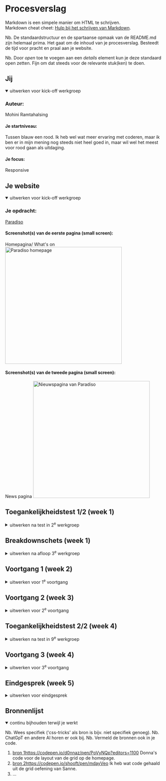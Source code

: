 # Procesverslag
Markdown is een simpele manier om HTML te schrijven.  
Markdown cheat cheet: [Hulp bij het schrijven van Markdown](https://github.com/adam-p/markdown-here/wiki/Markdown-Cheatsheet).

Nb. De standaardstructuur en de spartaanse opmaak van de README.md zijn helemaal prima. Het gaat om de inhoud van je procesverslag. Besteedt de tijd voor pracht en praal aan je website.

Nb. Door *open* toe te voegen aan een *details* element kun je deze standaard open zetten. Fijn om dat steeds voor de relevante stuk(ken) te doen.





## Jij

<details open>
  <summary>uitwerken voor kick-off werkgroep</summary>

  ### Auteur:
  Mohini Ramtahalsing
  #### Je startniveau:
  Tussen blauw een rood. Ik heb wel wat meer ervaring met coderen, maar ik ben er in mijn mening nog steeds niet heel goed in, maar wil wel het meest voor rood gaan als uitdaging. 

  #### Je focus:
  Responsive
 
</details>





## Je website

<details open>
  <summary>uitwerken voor kick-off werkgroep</summary>

  ### Je opdracht:
 [ Paradiso](https://www.paradiso.nl/en)

  #### Screenshot(s) van de eerste pagina (small screen): 
  Homepagina/ What's on
  <img src="readme-images/paradisohomepage.png" width="375px" alt="Paradiso homepage">

  #### Screenshot(s) van de tweede pagina (small screen):
  News pagina
  <img src="readme-images/paradisonieuws.png" width="375px" alt="Nieuwspagina van Paradiso">
 
</details>



## Toegankelijkheidstest 1/2 (week 1)

<details>
  <summary>uitwerken na test in 2<sup>e</sup> werkgroep</summary>

  ### Bevindingen
  Lijst met je bevindingen die in de test naar voren kwamen:
  Tijdens het analyseren van de website kwam ik er meteen achter dat ze website niet heel toegankelijk is voor mensen met mobiele beperkingen. Want het navigeren door de website met alleen toetsenbord is niet duidelijk. De feedback op de focus state is niet goed te zien. De achtergrond van de website is blauw, maar de focus is ook een net lichtere kleur blauw. Dit zorgt ervoor dat je niet goed ziet waar je op staat tijdens het navigeren.
  De tekst is wel te lezen met blurred vison door het sterke kleur contrast. Alle vormen van kleurenblind kunnen moeiteloos deze site gebruiken. Tijdens het gebruik van Narrator kwam ik er achter dat de Voice over alles goed uitlegt, alleen als je door de website tabt, gaat hij eerst het hele menu op lezen voordat je de pagina kan gebruiken, ookal heb je niet op menu geklikt. Dus dat moet veranderen. Ook ben ik er tijdens het gebruik van de checklist achter gekomen dat ze in de code bijna geen alt attribute gebruiken voor images

  
  <img src="readme-images/focusstate.png" width="375px" alt="Afbeelding van de focusstate die fout is">
  Ook tijdens het responsive kijken, kwam ik erachter dat de titel tekst half van het scherm gaat als je op moblie schermen zit. 
  

</details>



## Breakdownschets (week 1)

<details>
  <summary>uitwerken na afloop 3<sup>e</sup> werkgroep</summary>

  ### de hele pagina: 
  <img src="readme-images/breakdownschetshome.png" width="375px" alt="breakdown van de hele home pagina">
   <img src="readme-images/breakdownschetsnews.png" width="375px" alt="breakdown van de hele news pagina">

  ### dynamisch deel (bijv menu): 
  <img src="images/breakdownschetsmenu" width="375px" alt="breakdown van een dynamisch deel">



</details>





## Voortgang 1 (week 2)

<details>
  <summary>uitwerken voor 1<sup>e</sup> voortgang</summary>

  ### Stand van zaken
  Ik ben goed begonnen met het maken van mn html. Dat ging best wel soepel, ik kon makkelijk gebruik maken van sections en ul's. Door al de structuur te hebben, heb ik het veel makkelijker gemaakt voor mezelf om goed te stijlen. Ik had wel nog een beetje moeite met het uitvogelen van van de responsive grid naar image carousel. 


  ### Agenda voor meeting
  samen met je groepje opstellen (ik ben een herkanser, dus ik heb geen contact met de klas. Ook weet ik de namen niet van alle mensen. Dus ik noem ze in mijn verslag even student 1,2 en 3. Ik heb wel hun vragen opgeschreven. )

  | student 1      | student 2          | student 3    | Mohini        |
  | ---            | ---                | ---          | ---              |
  |  kijken of html werkt  | vragen over github            | Zal ik responsive of service plane  | hoe moet ik de grid goed vormgeven    |
  | en dat ook nog | responsive of service plane | nog een punt | dit wil ik zeker |
  | ...            | ...                | ...          | ...              |


  ### Verslag van meeting
 Ik heb tijdens de meeting mijn website even laten zien, en dit is wat ik uit het gesprek heb gehaald. 

  - Ik kan het simpel houden. Ik hoef niet per se een img carousel in mijn website te zetten
  - Ik kan ervoor kiezen om 1 image te laten zien naarmate de site kleiner wordt
  - Ik ben goed op weg, ik ga gewoon door met werken
  - ...

</details>





## Voortgang 2 (week 3)

<details>
  <summary>uitwerken voor 2<sup>e</sup> voortgang</summary>

  ### Stand van zaken
  Ik heb gewerkt aan de tweede pagina, en heb een beetje de rest gepositioneerd. Ik wil toch het grid goedkrijgen, maar dat is moeilijker dan verwacht. Ik wil dat graag vragen tijdens mijn voortgangsgesprek.


  ### Agenda voor meeting
  samen met je groepje opstellen (ik ben een herkanser, dus ik heb geen contact met de klas. Ook weet ik de namen niet van alle mensen. Dus ik noem ze in mijn verslag even student 1,2 en 3. Ik heb wel hun vragen opgeschreven. )

  | student 1      | student 2          | student 3    | Mohini      |
  | ---            | ---                | ---          | ---              |
  | Problemen met github  | en dit             | en ik dit    | Ik wil toch hetzelfde grid als in de site    |
  | en dat ook nog | dit als er tijd is | nog een punt | dit wil ik zeker |
  | ...            | ...                | ...          | ...              |


  ### Verslag van meeting
Ik heb van donna hulp gehald met het opzetten van de grid, ik ga het zelf toepassen in mijn site. Ook heeft ze me een tip gegeven over hoe ik met een simpele javascript functie intersect, ervoor kan zorgen dat de tekst in beeld vliegt tijdens het scrollen. Ik ga nu verder met het responsive maken van mijn 2e pagina, en het maken van mijn hamburgermenu (micro interactie)
  - Grid ga ik nu fixen en responsive maken
  - Intersect ga ik toevoegen
  - Micro interactie maken
- ...

</details>





## Toegankelijkheidstest 2/2 (week 4)

<details>
  <summary>uitwerken na test in 9<sup>e</sup> werkgroep</summary>

  ### Bevindingen
  Lijst met je bevindingen die in de test naar voren kwamen (geef ook aan wat er verbeterd is):

</details>





## Voortgang 3 (week 4)

<details>
  <summary>uitwerken voor 3<sup>e</sup> voortgang</summary>

  ### Stand van zaken
  Ik heb deze week alles helemaal goed gepositioneerd, en alle html content afgemaakt. Alles staat nu goed, op de juiste plek. Dus deze week ga ik alles heel mooi responsive maken, en ik wil ook nog wat surface plane effecten toevoegen, want dat vind ik wel een leuke uitdaging. 


  ### Agenda voor meeting
  Als herkanser hoefde ik niet lang te blijven, dus ik heb zelf maar 1 vraag

  | Mohini      | student 2          | student 3    | student 4        |
  | ---            | ---                | ---          | ---              |
  | Hoe kan ik het best de 2e pagina met dezefde css vormgeven  | vraag over footer             | ...    | ....   |
  | en dat ook nog | dit als er tijd is | ... | .... |
  | ...            | ...                | ...          | ...              |


  ### Verslag van meeting
 Ik heb mijn vraag gesteld, en ik kreeg het antwoord van het gebruik van een attribute selector. 

  - Alles gaat prima en soepel, ik ga nog een goede toegankelijkheidstest doen als ik verder ben met de states. 

</details>





## Eindgesprek (week 5)

<details>
  <summary>uitwerken voor eindgesprek</summary>

  ### Je uitkomst - karakteristiek screenshots:
  <img src="readme-images/dummy-plaatje.jpg" width="375px" alt="uitomst opdracht 1">


  ### Dit ging goed/Heb ik geleerd: 
  Korte omschrijving met plaatjes

  <img src="readme-images/dummy-plaatje.jpg" width="375px" alt="top">


  ### Dit was lastig/Is niet gelukt:
  Korte omschrijving met plaatjes

  <img src="readme-images/dummy-plaatje.jpg" width="375px" alt="bummer">
</details>





## Bronnenlijst

<details open>
  <summary>continu bijhouden terwijl je werkt</summary>

  Nb. Wees specifiek ('css-tricks' als bron is bijv. niet specifiek genoeg). 
  Nb. ChatGpT en andere AI horen er ook bij.
  Nb. Vermeld de bronnen ook in je code.

  1. [bron 1](https://codepen.io/d0nnaz/pen/PoVyNQp?editors=1100)https://codepen.io/d0nnaz/pen/PoVyNQp?editors=1100 Donna's code voor de layout van de grid op de homepage.
  2. [bron 2](https://codepen.io/shooft/pen/mdayVeo)https://codepen.io/shooft/pen/mdayVeo Ik heb wat code gehaald uit de grid oefening van Sanne.
  3. ...

</details>
